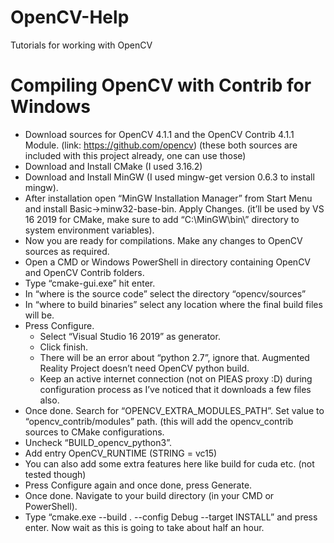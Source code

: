 # OpenCV-Help
Tutorials for working with OpenCV
# Compiling OpenCV with Contrib for Windows
* Download sources for OpenCV 4.1.1 and the OpenCV Contrib 4.1.1 Module. (link: https://github.com/opencv) (these both sources are included with this project already, one can use those)
* Download and Install CMake (I used 3.16.2)
* Download and Install MinGW (I used mingw-get version 0.6.3 to install mingw).
* After installation open “MinGW Installation Manager” from Start Menu and install Basic->minw32-base-bin. Apply Changes. (it’ll be used by VS 16 2019 for CMake, make sure to add “C:\MinGW\bin\” directory to system environment variables).
* Now you are ready for compilations. Make any changes to OpenCV sources as required.
* Open a CMD or Windows PowerShell in directory containing OpenCV and OpenCV Contrib folders.
* Type “cmake-gui.exe” hit enter.
* In “where is the source code” select the directory “opencv/sources”
* In “where to build binaries” select any location where the final build files will be.
* Press Configure.
  * Select “Visual Studio 16 2019” as generator.
  * Click finish.
  * There will be an error about “python 2.7”, ignore that. Augmented Reality Project doesn’t need OpenCV python build.
  * Keep an active internet connection (not on PIEAS proxy :D) during configuration process as I’ve noticed that it downloads a few files also.
* Once done. Search for “OPENCV_EXTRA_MODULES_PATH”. Set value to “opencv_contrib/modules” path. (this will add the opencv_contrib sources to CMake configurations.
* Uncheck “BUILD_opencv_python3”.
* Add entry OpenCV_RUNTIME (STRING = vc15)
* You can also add some extra features here like build for cuda etc. (not tested though)
* Press Configure again and once done, press Generate.
* Once done. Navigate to your build directory (in your CMD or PowerShell).
* Type “cmake.exe --build . --config Debug --target INSTALL” and press enter. Now wait as this is going to take about half an hour.
